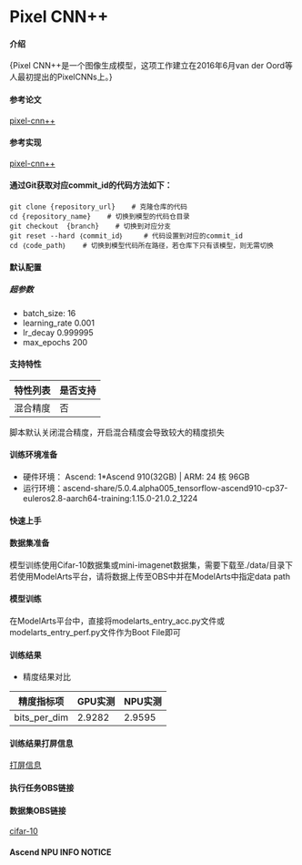 #  Pixel CNN++

#### 介绍
{Pixel CNN++是一个图像生成模型，这项工作建立在2016年6月van der Oord等人最初提出的PixelCNNs上。}

#### 参考论文
[pixel-cnn++](https://openreview.net/pdf?id=BJrFC6ceg)

#### 参考实现
[pixel-cnn++](https://github.com/openai/pixel-cnn)

#### 通过Git获取对应commit_id的代码方法如下：
```
git clone {repository_url}    # 克隆仓库的代码
cd {repository_name}    # 切换到模型的代码仓目录
git checkout  {branch}    # 切换到对应分支
git reset --hard ｛commit_id｝     # 代码设置到对应的commit_id
cd ｛code_path｝    # 切换到模型代码所在路径，若仓库下只有该模型，则无需切换
```

#### 默认配置
##### 超参数
- batch_size: 16
- learning_rate 0.001
- lr_decay 0.999995
- max_epochs 200

#### 支持特性
| 特性列表 | 是否支持 |
|------|------|
| 混合精度 | 否    |

脚本默认关闭混合精度，开启混合精度会导致较大的精度损失

#### 训练环境准备
- 硬件环境： Ascend: 1*Ascend 910(32GB) | ARM: 24 核 96GB
- 运行环境：ascend-share/5.0.4.alpha005_tensorflow-ascend910-cp37-euleros2.8-aarch64-training:1.15.0-21.0.2_1224

#### 快速上手

#### 数据集准备
模型训练使用Cifar-10数据集或mini-imagenet数据集，需要下载至./data/目录下
若使用ModelArts平台，请将数据上传至OBS中并在ModelArts中指定data path

#### 模型训练

在ModelArts平台中，直接将modelarts_entry_acc.py文件或modelarts_entry_perf.py文件作为Boot File即可

#### 训练结果
- 精度结果对比

| 精度指标项        | GPU实测  | NPU实测  |
|--------------|--------|--------|
| bits_per_dim | 2.9282 | 2.9595 |

#### 训练结果打屏信息
[打屏信息](https://cann--id2101.obs.cn-north-4.myhuaweicloud.com:443/npu/Pixel%20CNN%2B%2B_ID2101_for_TensorFlow/modelarts-job-f0e4f360-9294-411c-9eec-86eb9615f85a-worker-0.log?AccessKeyId=FH7STWYX1HSCOLV0WQ2S&Expires=1692347125&Signature=AeqWBORUSd3Ki4i7WrH%2BuVfF1H0%3D)

#### 执行任务OBS链接

#### 数据集OBS链接
[cifar-10](obs://cann--id2101/dataset/)

#### Ascend NPU INFO NOTICE




